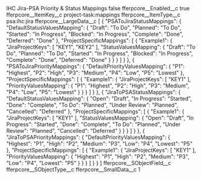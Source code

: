 <?xml version="1.0" encoding="UTF-8"?>
<CustomMetadata xmlns="http://soap.sforce.com/2006/04/metadata" xmlns:xsi="http://www.w3.org/2001/XMLSchema-instance" xmlns:xsd="http://www.w3.org/2001/XMLSchema">
    <label>IHC Jira-PSA Priority &amp; Status Mappings</label>
    <protected>false</protected>
    <values>
        <field>fferpcore__Enabled__c</field>
        <value xsi:type="xsd:boolean">true</value>
    </values>
    <values>
        <field>fferpcore__ItemKey__c</field>
        <value xsi:type="xsd:string">project-task:mappings</value>
    </values>
    <values>
        <field>fferpcore__ItemType__c</field>
        <value xsi:type="xsd:string">psa:ihc:jira</value>
    </values>
    <values>
        <field>fferpcore__LargeData__c</field>
        <value xsi:type="xsd:string">[
  {
    &quot;PSAToJiraStatusMappings&quot;: {
      &quot;DefaultStatusValuesMapping&quot;: {
        &quot;Draft&quot;: &quot;To Do&quot;,
        &quot;Planned&quot;: &quot;To Do&quot;,
        &quot;Started&quot;: &quot;In Progress&quot;,
        &quot;Blocked&quot;: &quot;In Progress&quot;,
        &quot;Complete&quot;: &quot;Done&quot;,
        &quot;Deferred&quot;: &quot;Done&quot;
      },
      &quot;ProjectSpecificMappings&quot;: [
        {
          &quot;Example1&quot;: {
            &quot;JiraProjectKeys&quot;: [
			  &quot;KEY1&quot;,
			  &quot;KEY2&quot;
            ],
            &quot;StatusValuesMapping&quot;: {
              &quot;Draft&quot;: &quot;To Do&quot;,
			  &quot;Planned&quot;: &quot;To Do&quot;,
			  &quot;Started&quot;: &quot;In Progress&quot;,
			  &quot;Blocked&quot;: &quot;In Progress&quot;,
			  &quot;Complete&quot;: &quot;Done&quot;,
			  &quot;Deferred&quot;: &quot;Done&quot;
            }
          }
        }
      ]
    }
  },
  {
    &quot;PSAToJiraPriorityMappings&quot;: {
      &quot;DefaultPriorityValuesMapping&quot;: {
        &quot;P1&quot;: &quot;Highest&quot;,
        &quot;P2&quot;: &quot;High&quot;,
        &quot;P3&quot;: &quot;Medium&quot;,
        &quot;P4&quot;: &quot;Low&quot;,
        &quot;P5&quot;: &quot;Lowest&quot;
      },
      &quot;ProjectSpecificMappings&quot;: [
        {
          &quot;Example1&quot;: {
            &quot;JiraProjectKeys&quot;: [
              &quot;KEY1&quot;
            ],
            &quot;PriorityValuesMapping&quot;: {
              &quot;P1&quot;: &quot;Highest&quot;,
              &quot;P2&quot;: &quot;High&quot;,
              &quot;P3&quot;: &quot;Medium&quot;,
              &quot;P4&quot;: &quot;Low&quot;,
              &quot;P5&quot;: &quot;Lowest&quot;
            }
          }
        }
      ]
    }
  },
  {
    &quot;JiraToPSAStatusMappings&quot;: {
      &quot;DefaultStatusValuesMapping&quot;: {
        &quot;Open&quot;: &quot;Draft&quot;,
        &quot;In Progress&quot;: &quot;Started&quot;,
        &quot;Done&quot;: &quot;Complete&quot;,
        &quot;To Do&quot;: &quot;Planned&quot;,
        &quot;Under Review&quot;: &quot;Planned&quot;,
        &quot;Cancelled&quot;: &quot;Deferred&quot;
      },
      &quot;ProjectSpecificMappings&quot;: [
        {
          &quot;Example1&quot;: {
            &quot;JiraProjectKeys&quot;: [
              &quot;KEY1&quot;
            ],
            &quot;StatusValuesMapping&quot;: {
              &quot;Open&quot;: &quot;Draft&quot;,
              &quot;In Progress&quot;: &quot;Started&quot;,
              &quot;Done&quot;: &quot;Complete&quot;,
              &quot;To Do&quot;: &quot;Planned&quot;,
              &quot;Under Review&quot;: &quot;Planned&quot;,
              &quot;Cancelled&quot;: &quot;Deferred&quot;
            }
          }
        }
      ]
    }
  },
  {
    &quot;JiraToPSAPriorityMappings&quot;: {
      &quot;DefaultPriorityValuesMapping&quot;: {
        &quot;Highest&quot;: &quot;P1&quot;,
        &quot;High&quot;: &quot;P2&quot;,
        &quot;Medium&quot;: &quot;P3&quot;,
        &quot;Low&quot;: &quot;P4&quot;,
        &quot;Lowest&quot;: &quot;P5&quot;
      },
      &quot;ProjectSpecificMappings&quot;: [
        {
          &quot;Example1&quot;: {
            &quot;JiraProjectKeys&quot;: [
              &quot;KEY1&quot;
            ],
            &quot;PriorityValuesMapping&quot;: {
              &quot;Highest&quot;: &quot;P1&quot;,
              &quot;High&quot;: &quot;P2&quot;,
              &quot;Medium&quot;: &quot;P3&quot;,
              &quot;Low&quot;: &quot;P4&quot;,
              &quot;Lowest&quot;: &quot;P5&quot;
            }
          }
        }
      ]
    }
  }
]</value>
    </values>
    <values>
        <field>fferpcore__SObjectField__c</field>
        <value xsi:nil="true"/>
    </values>
    <values>
        <field>fferpcore__SObjectType__c</field>
        <value xsi:nil="true"/>
    </values>
    <values>
        <field>fferpcore__SmallData__c</field>
        <value xsi:type="xsd:string">1</value>
    </values>
</CustomMetadata>
